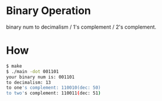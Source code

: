 # Binary Operation

binary num to decimalism / 1's complement / 2's complement.

# How

```bash
$ make
$ ./main -dot 001101
your binary num is: 001101
to decimalism: 13
to one's complement: 110010(dec: 50)
to two's complement: 110011(dec: 51)
```


